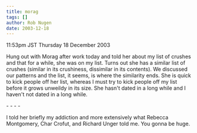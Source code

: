 ```yaml
---
title: morag
tags: []
author: Rob Nugen
date: 2003-12-18
---
```


<p class=date>11:53pm JST Thursday 18 December 2003</p>

<p>Hung out with Morag after work today and told her about my list of
  crushes and that for a while, she was on my list.  Turns out she has
  a similar list of crushes (similar in its crushiness, dissimilar in
  its contents).  We discussed our patterns and the list, it seems,
  is where the similarity ends.  She is quick to kick people off her
  list, whereas I must try to kick people off my list before it grows
  unweildy in its size.  She hasn't dated in a long while and I
  haven't not dated in a long while.</p>

<p>- - - -</p>

<p>I told her briefly my addiction and more extensively what Rebecca
  Montgomery, Char Crofut, and Richard Unger told me.  You gonna be
  huge.</p>
